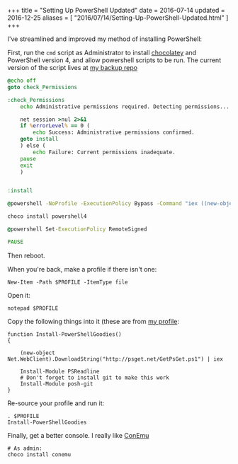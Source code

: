 +++
title = "Setting Up PowerShell Updated"
date = 2016-07-14
updated = 2016-12-25
aliases = [ "2016/07/14/Setting-Up-PowerShell-Updated.html" ]
+++

I've streamlined and improved my method of installing PowerShell:

First, run the `cmd` script as Administrator to install [chocolatey](https://chocolatey.org/)
and PowerShell version 4, and allow powershell scripts to be run.
The current version of the script lives at
[my backup repo](https://github.com/bbkane/backup/blob/master/windows/install_choco.cmd)

```cmd
@echo off
goto check_Permissions

:check_Permissions
    echo Administrative permissions required. Detecting permissions...

    net session >nul 2>&1
    if %errorLevel% == 0 (
        echo Success: Administrative permissions confirmed.
	goto install
    ) else (
        echo Failure: Current permissions inadequate.
	pause
	exit
    )


:install

@powershell -NoProfile -ExecutionPolicy Bypass -Command "iex ((new-object net.webclient).DownloadString('https://chocolatey.org/install.ps1'))" && SET PATH=%PATH%;%ALLUSERSPROFILE%\chocolatey\bin

choco install powershell4

@powershell Set-ExecutionPolicy RemoteSigned

PAUSE
```

Then reboot.

When you're back, make a profile if there isn't one:

```posh
New-Item -Path $PROFILE -ItemType file
```

Open it:

```posh
notepad $PROFILE
```


Copy the following things into it (these are from [my profile](https://github.com/bbkane/backup/blob/master/windows/Microsoft.PowerShell_profile.ps1):

```posh
function Install-PowerShellGoodies()
{

    (new-object Net.WebClient).DownloadString("http://psget.net/GetPsGet.ps1") | iex

    Install-Module PSReadline
    # Don't forget to install git to make this work
    Install-Module posh-git
}
```

Re-source your profile and run it:

```posh
. $PROFILE
Install-PowerShellGoodies
```

Finally, get a better console. I really like [ConEmu](https://conemu.github.io/)

```posh
# As admin:
choco install conemu
```
